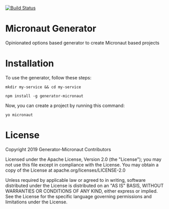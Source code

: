 [![Build Status](https://travis-ci.org/veamly-inc/generator-micronaut.svg?branch=master)](https://travis-ci.org/veamly-inc/generator-micronaut)

# Micronaut Generator

Opinionated options based generator to create Micronaut based projects

# Installation

To use the generator, follow these steps:

``mkdir my-service && cd my-service``

``npm install -g generator-micronaut``

Now, you can create a project by running this command:

``yo micronaut``

# License

Copyright 2019 Generator-Micronaut Contributors

Licensed under the Apache License, Version 2.0 (the "License"); you may not use this file except in compliance with the License. You may obtain a copy of the License at apache.org/licenses/LICENSE-2.0

Unless required by applicable law or agreed to in writing, software distributed under the License is distributed on an "AS IS" BASIS, WITHOUT WARRANTIES OR CONDITIONS OF ANY KIND, either express or implied. See the License for the specific language governing permissions and limitations under the License.
